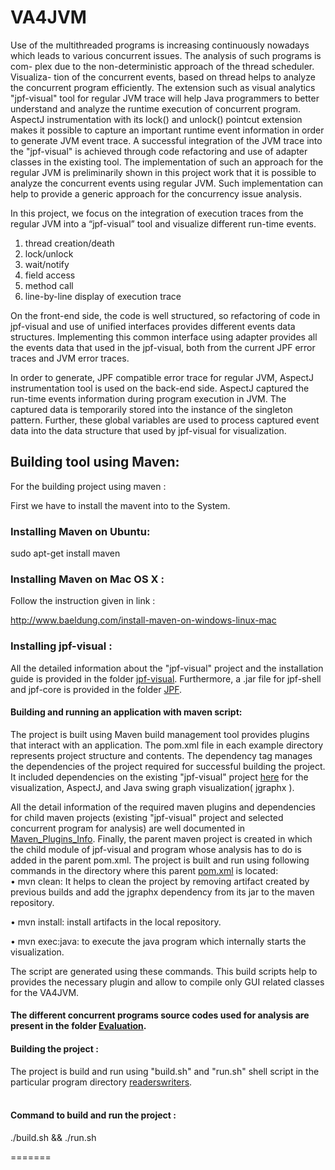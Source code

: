 # VA4JVM
Use of the multithreaded programs is increasing continuously nowadays which leads to various concurrent issues. The analysis of such programs is com- plex due to the non-deterministic approach of the thread scheduler. Visualiza- tion of the concurrent events, based on thread helps to analyze the concurrent program efficiently. The extension such as visual analytics "jpf-visual" tool for regular JVM trace will help Java programmers to better understand and analyze the runtime execution of concurrent program. AspectJ instrumentation with its lock() and unlock() pointcut extension makes it possible to capture an important runtime event information in order to generate JVM event trace. A successful integration of the JVM trace into the "jpf-visual" is achieved through code refactoring and use of adapter classes in the existing tool. The implementation of such an approach for the regular JVM is preliminarily shown in this project work that it is possible to analyze the concurrent events using regular JVM. Such implementation can help to provide a generic approach for the concurrency issue analysis.


In this project, we focus on the integration of execution traces from the regular JVM into a “jpf-visual” tool 
and visualize different run-time events.

1. thread creation/death 
2. lock/unlock
3. wait/notify
4. field access
5. method call
6. line-by-line display of execution trace

On the front-end side, the code is well structured, so refactoring of code in jpf-visual and use of unified interfaces provides different events data structures. Implementing this common interface using adapter provides all the events data that used in the jpf-visual, both from the current JPF error traces and JVM error traces.

In order to generate, JPF compatible error trace for regular JVM, AspectJ instrumentation tool is used on the back-end side. AspectJ captured the run-time events information during program execution in JVM. The captured data is temporarily stored into the instance of the singleton pattern. Further, these global variables are used to process captured event data into the data structure that used by jpf-visual for visualization.

## Building tool using Maven:
For the building project using maven :

First we have to install the mavent into to the System.

### Installing Maven on Ubuntu:
sudo apt-get install maven
### Installing Maven on Mac OS X :
Follow the instruction given in link :

http://www.baeldung.com/install-maven-on-windows-linux-mac

### Installing jpf-visual :
All the detailed information about the "jpf-visual" project and the installation guide is provided in the folder [jpf-visual](https://github.com/monalip/VA4JVM/tree/master/Evaluation/jpf-visual). Furthermore, a .jar file for jpf-shell and jpf-core is provided in the folder [JPF]().

#### Building and running an application with maven script:<br />

The project is built using Maven build management tool provides plugins that interact with an application. The  pom.xml file in each example directory represents project structure and contents. The dependency tag manages the dependencies of the project required for successful building the project. It included dependencies on the existing "jpf-visual" project [here](https://github.com/monalip/VA4JVM/tree/master/Evaluation/jpf-visual) for the visualization, AspectJ, and Java swing graph visualization( jgraphx ).<br /> 

All the detail information of the required maven plugins and dependencies for child maven projects (existing "jpf-visual" project and selected concurrent program for analysis) are well documented in [Maven_Plugins_Info](https://github.com/monalip/VA4JVM/blob/master/Maven_Plugins_Info.md). Finally, the parent maven project is created in which the child module of jpf-visual and program whose analysis has to do is added in the parent pom.xml. The project is built and run using following commands in the directory where this parent [pom.xml](https://github.com/monalip/VA4JVM/tree/master/Evaluation/readerswriters/pom.xml) is located:<br /> 
• mvn clean: It helps to clean the project by removing artifact created by previous builds and add the jgraphx dependency from its jar to the maven repository.<br />

• mvn install: install artifacts in the local repository.<br />

• mvn exec:java: to execute the java program which internally starts the
visualization.<br />

The script are generated using these commands. This build scripts help to provides the necessary plugin and allow to compile only GUI related classes for the VA4JVM.<br />
#### The different concurrent programs source codes used for analysis are present in the folder [Evaluation](https://github.com/monalip/VA4JVM/tree/master/Evaluation).

#### Building the project :
The project is build and run using "build.sh" and  "run.sh" shell script in the particular program directory [readerswriters](https://github.com/monalip/VA4JVM/tree/master/Evaluation/readerswriters).</br>
</br>
#### Command to build and run the project :
./build.sh && ./run.sh 

 

=======

